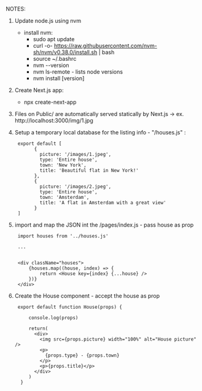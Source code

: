 NOTES:

  1. Update node.js using nvm
      - install nvm:
        - sudo apt update
        - curl -o- https://raw.githubusercontent.com/nvm-sh/nvm/v0.38.0/install.sh | bash
        - source ~/.bashrc
        - nvm --version
        - nvm ls-remote - lists node versions
        - nvm install [version]
  
  2. Create Next.js app:
      - npx create-next-app
      
  3. Files on Public/ are automatically served statically by Next.js ->  ex. http://localhost:3000/img/1.jpg

  4. Setup a temporary local database for the listing info - "/houses.js" :
          
          export default [
                {
                  picture: '/images/1.jpeg',
                  type: 'Entire house',
                  town: 'New York',
                  title: 'Beautiful flat in New York!'
                },
                {
                  picture: '/images/2.jpeg',
                  type: 'Entire house',
                  town: 'Amsterdam',
                  title: 'A flat in Amsterdam with a great view'
                }
          ]
          
  5. import and map the JSON int the /pages/index.js - pass house as prop

          import houses from '../houses.js'
          
          ...
          
          
          <div className="houses">
              {houses.map((house, index) => {
                  return <House key={index} {...house} />
              })}
          </div>
  
  6. Create the House component - accept the house as prop


          export default function House(props) {

              console.log(props)

              return(
                <div>
                  <img src={props.picture} width="100%" alt="House picture" />
                  <p>
                    {props.type} - {props.town}
                  </p>
                  <p>{props.title}</p>
                </div>
              )
           }
